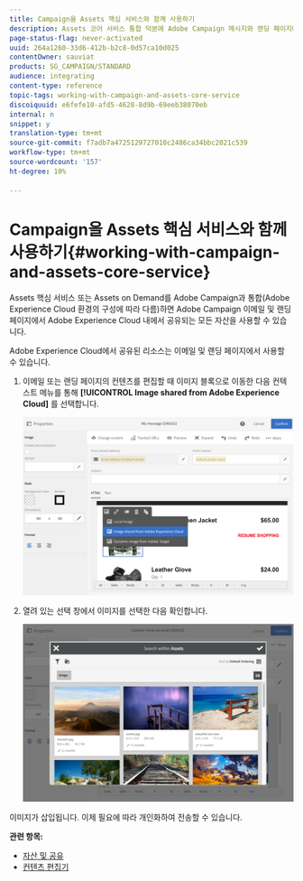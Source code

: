 ```yaml
---
title: Campaign을 Assets 핵심 서비스와 함께 사용하기
description: Assets 코어 서비스 통합 덕분에 Adobe Campaign 메시지와 랜딩 페이지에서 Adobe Experience Cloud에서 공유되는 모든 리소스를 사용할 수 있습니다.
page-status-flag: never-activated
uuid: 264a1260-33d6-412b-b2c8-0d57ca10d025
contentOwner: sauviat
products: SG_CAMPAIGN/STANDARD
audience: integrating
content-type: reference
topic-tags: working-with-campaign-and-assets-core-service
discoiquuid: e6fefe10-afd5-4628-8d9b-69eeb38070eb
internal: n
snippet: y
translation-type: tm+mt
source-git-commit: f7adb7a4725129727010c2486ca34bbc2021c539
workflow-type: tm+mt
source-wordcount: '157'
ht-degree: 10%

---
```



# Campaign을 Assets 핵심 서비스와 함께 사용하기{#working-with-campaign-and-assets-core-service}

Assets 핵심 서비스 또는 Assets on Demand를 Adobe Campaign과 통합(Adobe Experience Cloud 환경의 구성에 따라 다름)하면 Adobe Campaign 이메일 및 랜딩 페이지에서 Adobe Experience Cloud 내에서 공유되는 모든 자산을 사용할 수 있습니다.

Adobe Experience Cloud에서 공유된 리소스는 이메일 및 랜딩 페이지에서 사용할 수 있습니다.

1. 이메일 또는 랜딩 페이지의 컨텐츠를 편집할 때 이미지 블록으로 이동한 다음 컨텍스트 메뉴를 통해 **[!UICONTROL Image shared from Adobe Experience Cloud]** 를 선택합니다.

   ![](assets/dam_insert_image_dce.png)

1. 열려 있는 선택 창에서 이미지를 선택한 다음 확인합니다.

   ![](assets/dam_shared_image_selection.png)

이미지가 삽입됩니다. 이제 필요에 따라 개인화하여 전송할 수 있습니다.

**관련 항목:**

* [자산 및 공유](https://docs.adobe.com/content/help/en/core-services/interface/assets/experience-cloud-assets.html)
* [컨텐츠 편집기](../../designing/using/personalization.md#example-email-personalization)

